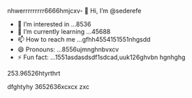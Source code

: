 nhwerrrrrrrrr6666hmjcxv- 👋 Hi, I’m @sederefe
- 👀 I’m interested in ...8536
- 🌱 I’m currently learning ...45688
- 📫 How to reach me ...gfhh4554151551nhgsdd
- 😄 Pronouns: ...8556ujmnghnbvxcv
- ⚡ Fun fact: ...1551asdasdsdf1sdcad,uuk126ghvbn
hgnhghg
<!---sdf456996cvxgfbfffsdfsdc
sederefe/sederefe is a ✨ special ✨ repository because its `README.md` (thi88s 53file) appears on yo0266ur GitsdffdHub profvbbvile.
You can click the Preview link to take a look fsdat your fsd45.525xcvcxdasdsadfgdfxcv
--->253.96526htyrthrt
dfghtyhy
3652636xcxcx
zxc
